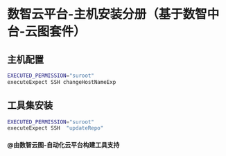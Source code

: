# 数智云平台-主机安装分册（基于数智中台-云图套件）

## 主机配置

```bash
EXECUTED_PERMISSION="suroot"
executeExpect SSH changeHostNameExp
```

## 工具集安装

```bash
EXECUTED_PERMISSION="suroot"
executeExpect SSH  "updateRepo"
```

#### @由数智云图-自动化云平台构建工具支持